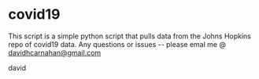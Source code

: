 # covid19

This script is a simple python script that pulls data from the Johns Hopkins repo of covid19 data. Any questions or issues -- please emal me @ davidhcarnahan@gmail.com

david
